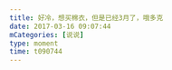 ```yaml
---
title: 好冷，想买棉衣，但是已经3月了，哦多克
date: 2017-03-16 09:07:44
mCategories: [说说]
type: moment
time: t090744
---
```


<div id="pics-20170316090744"></div>

<script src="/lib/moment/pics.js"></script>
<script>
var data = [
    {"link": "2017-03-16_000000.jpeg", "type": "shuoshuo"}
];
picsRender(data, "pics-20170316090744");
</script>
